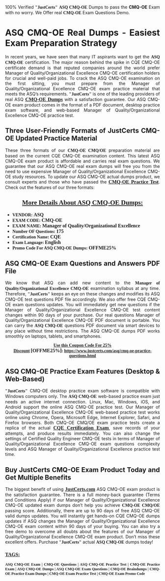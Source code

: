 <p style="text-align: justify;">100% Verified <span style="font-size:14px;"><span style="font-family:Georgia,serif;"><strong>"JustCerts"</strong></span></span> <span style="font-family:Georgia,serif;"><strong>ASQ CMQ-OE</strong></span> Dumps to pass the <strong>CMQ-OE</strong> Exam with no worry. We Offer real <span style="font-family:Georgia,serif;"><strong>CMQ-OE</strong></span> Exam Questions Demo.</p>

<h1 style="text-align: justify;"><strong>ASQ CMQ-OE Real Dumps - Easiest Exam Preparation Strategy</strong></h1>

<p style="text-align: justify;">In recent years, we have seen that many IT aspirants want to get the <span style="font-family:Georgia,serif;"><strong>ASQ CMQ-OE</strong></span> certification. The major reason behind the spike in CQE CMQ-OE certificate demand is that reputed companies around the world prefer Manager of Quality/Organizational Excellence CMQ-OE certification holders for crucial and well-paid jobs. To crack the ASQ CMQ-OE examination on the first sitting, you must prepare from the Manager of Quality/Organizational Excellence CMQ-OE exam practice material that meets the ASQ’s requirements. <span style="font-size:14px;"><span style="font-family:Georgia,serif;"><strong>"JustCerts"</strong></span></span> is one of the leading providers of real ASQ <a href="https://www.justcerts.com/asq/cmq-oe-practice-questions.html"><span style="font-size:16px;"><u><span style="font-family:Georgia,serif;"><strong>CMQ-OE Dumps</strong></span></u></span></a> with a satisfaction guarantee. Our ASQ CMQ-OE exam product comes in the format of a PDF document, desktop practice exam software, and web-based Manager of Quality/Organizational Excellence CMQ-OE practice test.</p>

<h2 style="text-align: justify;"><strong>Three User-Friendly Formats of JustCerts CMQ-OE Updated Practice Material</strong></h2>

<p style="text-align: justify;">These three formats of our <span style="font-family:Georgia,serif;"><strong>CMQ-OE CMQ/OE</strong></span> preparation material are based on the current CQE CMQ-OE examination content. This latest ASQ CMQ-OE exam product is affordable and carries real exam questions. We guarantee that our ASQ CMQ-OE real exam dumps will free you from the need to use expensive Manager of Quality/Organizational Excellence CMQ-OE study resources. To update our ASQ CMQ-OE actual dumps product, we consult experts and those who have passed the <a href="https://www.justcerts.com/asq/cmq-oe-practice-questions.html"><u><span style="font-size:16px;"><span style="font-family:Georgia,serif;"><strong>CMQ-OE Practice Test</strong></span></span></u></a>. Check out the features of our three formats:</p>

<h2 style="text-align: center;"><u><strong><span style="font-family:Georgia,serif;">More Details About ASQ CMQ-OE Dumps:</span></strong></u></h2>

<ul>
	<li style="text-align: justify;"><span style="font-size:14px;"><span style="font-family:Georgia,serif;"><strong>VENDOR: </strong></span></span><span style="font-size:16px;"><span style="font-family:Georgia,serif;"><strong>ASQ</strong></span></span></li>
	<li style="text-align: justify;"><span style="font-size:14px;"><span style="font-family:Georgia,serif;"><strong>EXAM CODE: </strong></span></span><span style="font-size:16px;"><span style="font-family:Georgia,serif;"><strong>CMQ-OE</strong></span></span></li>
	<li style="text-align: justify;"><span style="font-size:14px;"><span style="font-family:Georgia,serif;"><strong>EXAM NAME: </strong></span></span><span style="font-size:16px;"><span style="font-family:Georgia,serif;"><strong>Manager of Quality/Organizational Excellence</strong></span></span></li>
	<li style="text-align: justify;"><span style="font-size:14px;"><span style="font-family:Georgia,serif;"><strong>Number OF Questions: </strong></span></span><span style="font-size:16px;"><span style="font-family:Georgia,serif;"><strong>175</strong></span></span></li>
	<li style="text-align: justify;"><span style="font-size:14px;"><span style="font-family:Georgia,serif;"><strong>Certification Name: </strong></span></span><span style="font-size:16px;"><span style="font-family:Georgia,serif;"><strong>CQE</strong></span></span></li>
	<li style="text-align: justify;"><span style="font-size:14px;"><span style="font-family:Georgia,serif;"><strong>Exam Language: </strong></span></span><span style="font-size:16px;"><span style="font-family:Georgia,serif;"><strong>English</strong></span></span></li>
	<li style="text-align: justify;"><span style="font-size:14px;"><span style="font-family:Georgia,serif;"><strong>Promo Code For ASQ CMQ-OE Dumps: </strong></span></span><span style="font-size:16px;"><span style="font-family:Georgia,serif;"><strong>OFFME25%</strong></span></span></li>
</ul>

<h2 style="text-align: justify;"><strong>ASQ CMQ-OE Exam Questions and Answers PDF File</strong></h2>

<p style="text-align: justify;">We know that ASQ can add new content to the <span style="font-family:Georgia,serif;"><strong>Manager of Quality/Organizational Excellence CMQ-OE</strong></span> examination syllabus at any time. Therefore, <span style="font-size:14px;"><span style="font-family:Georgia,serif;"><strong>"JustCerts"</strong></span></span> keeps an eye on these changes and modifies its ASQ CMQ-OE test questions PDF file accordingly. We also offer free CQE CMQ-OE exam questions updates. You will immediately get new questions if the Manager of Quality/Organizational Excellence CMQ-OE test content changes within 90 days of your purchase. Our real questions Manager of Quality/Organizational Excellence CMQ-OE PDF document is portable. You can carry the <span style="font-family:Georgia,serif;"><strong>ASQ CMQ-OE</strong></span> questions PDF document via smart devices to any place without time restrictions. The ASQ CMQ-OE dumps PDF works smoothly on laptops, tablets, and smartphones.</p>

<p style="text-align: center;"><span style="font-size:14px;"><span style="font-family:Georgia,serif;"><strong><u>Use this Coupon Code For 25% Discount</u> </strong></span></span><span style="font-size:16px;"><span style="font-family:Georgia,serif;"><strong>[OFFME25%]</strong></span></span><span style="font-size:14px;"><span style="font-family:Georgia,serif;"><strong>: <u><a href="https://www.justcerts.com/asq/cmq-oe-practice-questions.html">https://www.justcerts.com/asq/cmq-oe-practice-questions.html</a></u></strong></span></span></p>

<h2 style="text-align: justify;"><strong>ASQ CMQ-OE Practice Exam Features (Desktop & Web-Based)</strong></h2>

<p style="text-align: justify;"><span style="font-size:14px;"><span style="font-family:Georgia,serif;"><strong>"JustCerts"</strong></span></span> CMQ-OE desktop practice exam software is compatible with Windows computers only. The <span style="font-family:Georgia,serif;"><strong>ASQ CMQ-OE</strong></span> web-based practice exam just needs an active internet connection. Linux, Mac, Windows, iOS, and Android support the online ASQ CMQ-OE practice test. Our Manager of Quality/Organizational Excellence CMQ-OE web-based practice test works online using Chrome, Opera, Microsoft Edge, Internet Explorer, Safari, and Firefox browsers. Both CMQ-OE CMQ/OE exam practice tests create a replica of the actual <u><a href="https://www.justcerts.com/asq/cqe-certification-exams.html"><span style="font-size:16px;"><span style="font-family:Georgia,serif;"><strong>CQE Certification Exam</strong></span></span></a></u>, save records of your attempts, and produce results immediately. You can also change the settings of Certified Quality Engineer CMQ-OE tests in terms of Manager of Quality/Organizational Excellence CMQ-OE exam questions complexity levels and ASQ Manager of Quality/Organizational Excellence practice test time.</p>

<h2 style="text-align: justify;"><strong>Buy JustCerts CMQ-OE Exam Product Today and Get Multiple Benefits</strong></h2>

<p style="text-align: justify;">The biggest benefit of using <a href="https://www.justcerts.com/"><u><span style="font-size:16px;"><span style="font-family:Georgia,serif;"><strong>JustCerts.com</strong></span></span></u></a> ASQ CMQ-OE exam product is the satisfaction guarantee. There is a full money-back guarantee (Terms and Conditions Apply) if our Manager of Quality/Organizational Excellence CMQ-OE updated exam dumps don’t help you achieve <span style="font-family:Georgia,serif;"><strong>CMQ-OE CMQ/OE</strong></span> passing score. Additionally, there are up to 90 days of free ASQ CMQ-OE valid dumps updates. You will instantly get hands-on CQE CMQ-OE dumps updates if ASQ changes the Manager of Quality/Organizational Excellence CMQ-OE exam content within 90 days of your buying. You can also try a free demo to overcome all doubts about the features of our Manager of Quality/Organizational Excellence CMQ-OE exam product. Don’t miss these excellent offers. Purchase <span style="font-size:14px;"><span style="font-family:Georgia,serif;"><strong>"JustCerts"</strong></span></span> actual <span style="font-family:Georgia,serif;"><strong>ASQ CMQ-OE</strong></span> dumps today!</p>

<h3 style="text-align: justify;"><u><span style="font-size:16px;"><span style="font-family:Georgia,serif;"><strong>TAGS:</strong></span></span></u></h3>

<p style="text-align: justify;"><span style="font-size:12px;"><span style="font-family:Georgia,serif;"><strong>ASQ CMQ-OE Exam | CMQ-OE Questions | ASQ CMQ-OE Practice Test | CMQ-OE Practice Exam | ASQ CMQ-OE Dumps | ASQ CMQ-OE Exam Questions | CMQ-OE Braindumps | CMQ-OE Practice Exam Dumps | CMQ-OE Exam Practice Test | CMQ-OE Exam Promo Code </strong></span></span></p>

